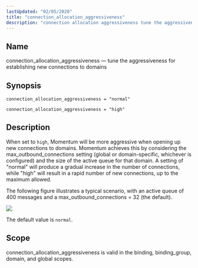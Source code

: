 ```yaml
---
lastUpdated: "02/05/2020"
title: "connection_allocation_aggressiveness"
description: "connection allocation aggressiveness tune the aggressiveness for establishing new connections to domains connection allocation aggressiveness normal connection allocation aggressiveness high When set to high Momentum will be more aggressive when opening up new connections to domains Momentum achieves this by considering the max outbound connections setting global or domain specific..."
---
```


<a name="conf.ref.connection_allocation_aggressiveness"></a> 
## Name

connection_allocation_aggressiveness — tune the aggressiveness for establishing new connections to domains

## Synopsis

`connection_allocation_aggressiveness = "normal"`

`connection_allocation_aggressiveness = "high"`

<a name="idp23950128"></a> 
## Description

When set to `high`, Momentum will be more aggressive when opening up new connections to domains. Momentum achieves this by considering the max_outbound_connections setting (global or domain-specific, whichever is configured) and the size of the active queue for that domain. A setting of "normal" will produce a gradual increase in the number of connections, while "high" will result in a rapid number of new connections, up to the maximum allowed.

The following figure illustrates a typical scenario, with an active queue of 400 messages and a max_outbound_connections = 32 (the default).

<a name="conf.ref.connagg-diagram"></a> 


![](../images/connagg.png)

The default value is `normal`.

<a name="idp23957616"></a> 
## Scope

connection_allocation_aggressiveness is valid in the binding, binding_group, domain, and global scopes.